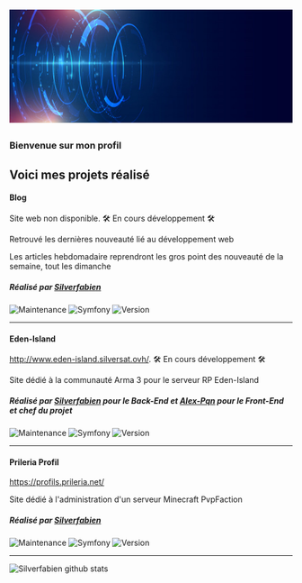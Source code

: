 # ![Silverfabien](https://github.com/Silverfabien/Silverfabien/blob/master/banner.jpg)

### Bienvenue sur mon profil 

<h2>Voici mes projets réalisé</h2>

<h4>Blog</h4>
<p>Site web non disponible. 🛠 En cours développement 🛠</p>

Retrouvé les dernières nouveauté lié au développement web

Les articles hebdomadaire reprendront les gros point des nouveauté de la semaine, tout les dimanche

##### Réalisé par <a href="https://github.com/Silverfabien">Silverfabien</a> 
![Maintenance](https://img.shields.io/badge/Maintainu-yes-green.svg)
![Symfony](https://img.shields.io/badge/Développer%20avec-Symfony%204-blue.svg)
![Version](https://img.shields.io/badge/Version-Alpha%201.0.0-blue.svg)

  
---  
  
<h4>Eden-Island</h4>
<p><a href="http://www.eden-island.silversat.ovh/">http://www.eden-island.silversat.ovh/</a>. 🛠 En cours développement 🛠</p>

Site dédié à la communauté Arma 3 pour le serveur RP Eden-Island
 
##### Réalisé par <a href="https://github.com/Silverfabien">Silverfabien</a> pour le Back-End et <a href="https://github.com/Alex-Pqn">Alex-Pqn</a> pour le Front-End et chef du projet
![Maintenance](https://img.shields.io/badge/Maintainu-yes-green.svg)
![Symfony](https://img.shields.io/badge/Développer%20avec-Symfony%204-blue.svg)
![Version](https://img.shields.io/badge/Version-Alpha%201.0.0-blue.svg)

---  
  
<h4>Prileria Profil</h4>
<p><a href="https://profils.prileria.net/">https://profils.prileria.net/</a></p>

Site dédié à l'administration d'un serveur Minecraft PvpFaction
 
##### Réalisé par <a href="https://github.com/Silverfabien">Silverfabien</a>
![Maintenance](https://img.shields.io/badge/Maintainu-yes-green.svg)
![Symfony](https://img.shields.io/badge/Développer%20avec-Symfony%204-blue.svg)
![Version](https://img.shields.io/badge/Version-1.2.0-blue.svg)

---

![Silverfabien github stats](https://github-readme-stats.vercel.app/api?username=Silverfabien&show_icons=true&title_color=fff&icon_color=79ff97&text_color=9f9f9f&bg_color=151515)


<!--<img src="https://visitor-badge.glitch.me/badge?page_id=SilverFabien.visitor-badge"/> -->
